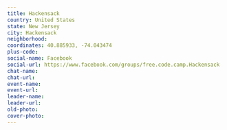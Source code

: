 ```yaml
---
title: Hackensack
country: United States
state: New Jersey
city: Hackensack
neighborhood: 
coordinates: 40.885933, -74.043474
plus-code:
social-name: Facebook
social-url: https://www.facebook.com/groups/free.code.camp.Hackensack
chat-name:
chat-url:
event-name:
event-url:
leader-name:
leader-url:
old-photo: 
cover-photo:
---
```

